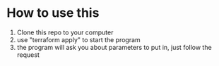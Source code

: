 # How to use this
1. Clone this repo to your computer
2. use "terraform apply" to start the program
3. the program will ask you about parameters to put in, just follow the request
